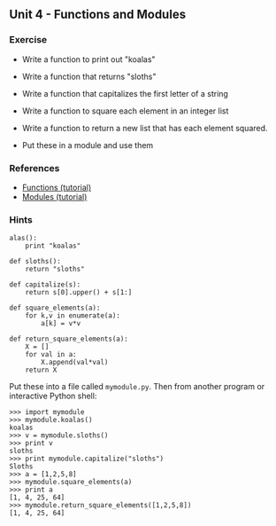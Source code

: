 Unit 4 - Functions and Modules
---

### **Exercise**

* Write a function to print out "koalas"
* Write a function that returns "sloths"
* Write a function that capitalizes the first letter of a string
* Write a function to square each element in an integer list
* Write a function to return a new list that has each element squared.

* Put these in a module and use them

### References

* [Functions (tutorial)](https://docs.python.org/3.5/tutorial/controlflow.html#defining-functions)
* [Modules (tutorial)](https://docs.python.org/3.5/tutorial/modules.html)

### **Hints**

    alas():
        print "koalas"

    def sloths():
        return "sloths"

    def capitalize(s):
        return s[0].upper() + s[1:]

    def square_elements(a):
        for k,v in enumerate(a):
            a[k] = v*v

    def return_square_elements(a):
        X = []
        for val in a:
            X.append(val*val) 
        return X


Put these into a file called `mymodule.py`.  Then from another program or interactive
Python shell:

    >>> import mymodule
    >>> mymodule.koalas()
    koalas
    >>> v = mymodule.sloths()
    >>> print v
    sloths
    >>> print mymodule.capitalize("sloths")
    Sloths
    >>> a = [1,2,5,8]
    >>> mymodule.square_elements(a)
    >>> print a
    [1, 4, 25, 64]
    >>> mymodule.return_square_elements([1,2,5,8])
    [1, 4, 25, 64]


